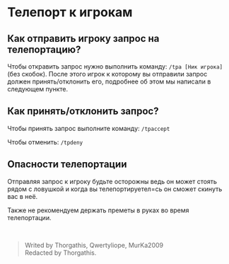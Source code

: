 # Телепорт к игрокам

## Как отправить игроку запрос на телепортацию?

Чтобы откравить запрос нужно выполнить команду: ```/tpa [Ник игрока]```(без скобок). После этого игрок к которому вы отправили запрос должен принять/отклонить его, подробнее об этом мы написали в следующем пункте.

## Как принять/отклонить запрос?

Чтобы принять запрос выполните команду: ```/tpaccept```

Чтобы отменить: ```/tpdeny```

## Опасности телепортации

Отправляя запрос к игроку будьте осторожны ведь он может стоять рядом с ловушкой и когда вы телепортируетел=сь он сможет скинуть вас в неё.

Также не рекомендуем держать преметы в руках во время телепортации.

<br>

> Writed by Thorgathis, Qwertyliope, MurKa2009 <br>
> Redacted by Thorgathis.
